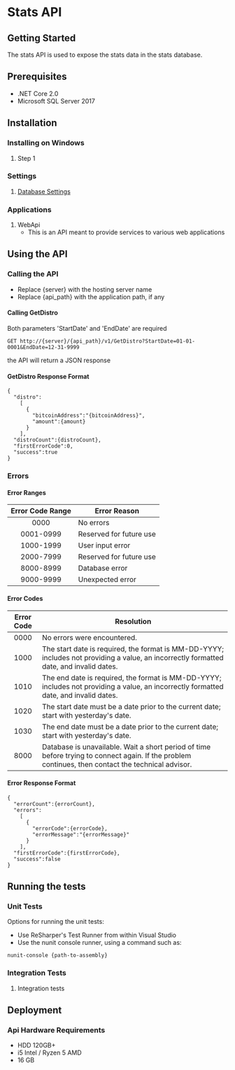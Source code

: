 # Stats API

## Getting Started

The stats API is used to expose the stats data in the stats database.

## Prerequisites

* .NET Core 2.0
* Microsoft SQL Server 2017

## Installation

### Installing on Windows

1. Step 1

### Settings

1. [Database Settings](SettingsConfiguration.md#stats-download-database-connection-settings)	

### Applications

1. WebApi
	* This is an API meant to provide services to various web applications

## Using the API

### Calling the API

* Replace {server} with the hosting server name
* Replace {api_path} with the application path, if any

#### Calling GetDistro

Both parameters 'StartDate' and 'EndDate' are required

```
GET http://{server}/{api_path}/v1/GetDistro?StartDate=01-01-0001&EndDate=12-31-9999
```

the API will return a JSON response

#### GetDistro Response Format

```
{
  "distro":
    [
      {
        "bitcoinAddress":"{bitcoinAddress}",
		"amount":{amount}
      }
    ],
  "distroCount":{distroCount},
  "firstErrorCode":0,
  "success":true
}
```

### Errors

#### Error Ranges

| Error Code Range | Error Reason            |
|:----------------:|-------------------------|
|       0000       | No errors               |
|     0001-0999    | Reserved for future use |
|     1000-1999    | User input error        |
|     2000-7999    | Reserved for future use |
|     8000-8999    | Database error          |
|     9000-9999    | Unexpected error        |

#### Error Codes

| Error Code | Resolution                                                                                                                                                      |
|:----------:|-----------------------------------------------------------------------------------------------------------------------------------------------------------------|
|    0000    | No errors were encountered.                                                                                                                                     |
|    1000    | The start date is required, the format is MM-DD-YYYY; includes not providing a value, an incorrectly formatted date, and invalid dates.                         |
|    1010    | The end date is required, the format is MM-DD-YYYY; includes not providing a value, an incorrectly formatted date, and invalid dates.                           |
|    1020    | The start date must be a date prior to the current date; start with yesterday's date.                                                                           |
|    1030    | The end date must be a date prior to the current date; start with yesterday's date.                                                                             |
|    8000    | Database is unavailable. Wait a short period of time before trying to connect again. If the problem continues, then contact the technical advisor.              |

#### Error Response Format

```
{
  "errorCount":{errorCount},
  "errors":
    [
      {
        "errorCode":{errorCode},
        "errorMessage":"{errorMessage}"
      }
    ],
  "firstErrorCode":{firstErrorCode},
  "success":false
}
```
	
## Running the tests

### Unit Tests

Options for running the unit tests:
* Use ReSharper's Test Runner from within Visual Studio
* Use the nunit console runner, using a command such as:
```
nunit-console {path-to-assembly}
```
	
### Integration Tests

1. Integration tests
	
## Deployment

### Api Hardware Requirements

* HDD 120GB+
* i5 Intel / Ryzen 5 AMD
* 16 GB